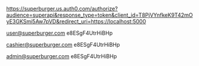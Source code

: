 https://superburger.us.auth0.com/authorize?audience=superapi&response_type=token&client_id=T8PjVYnfkeK9T42mOyE3GKSmi5Aw7pVD&redirect_uri=https://localhost:5000

user@superburger.com
e8ESgF4UtrHiBHp


cashier@superburger.com
e8ESgF4UtrHiBHp


admin@superburger.com
e8ESgF4UtrHiBHp
